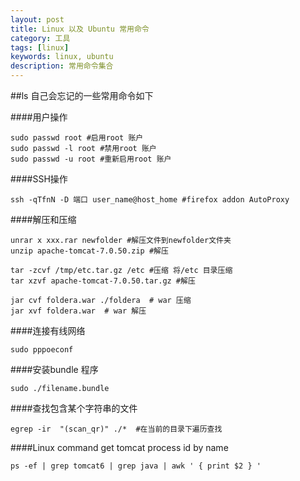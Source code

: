 ```yaml
---
layout: post
title: Linux 以及 Ubuntu 常用命令 
category: 工具 
tags: [linux]
keywords: linux, ubuntu 
description: 常用命令集合 
---
```

##ls 自己会忘记的一些常用命令如下

####用户操作

    sudo passwd root #启用root 账户
    sudo passwd -l root #禁用root 账户
    sudo passwd -u root #重新启用root 账户

####SSH操作

    ssh -qTfnN -D 端口 user_name@host_home #firefox addon AutoProxy

####解压和压缩

    unrar x xxx.rar newfolder #解压文件到newfolder文件夹
    unzip apache-tomcat-7.0.50.zip #解压

    tar -zcvf /tmp/etc.tar.gz /etc #压缩 将/etc 目录压缩
    tar xzvf apache-tomcat-7.0.50.tar.gz #解压

    jar cvf foldera.war ./foldera  # war 压缩
    jar xvf foldera.war  # war 解压

####连接有线网络
 
    sudo pppoeconf 

####安装bundle 程序
 
    sudo ./filename.bundle 

####查找包含某个字符串的文件
 
    egrep -ir  "(scan_qr)" ./*  #在当前的目录下遍历查找
 
 ####Linux command get tomcat process id by name

    ps -ef | grep tomcat6 | grep java | awk ' { print $2 } '
    

